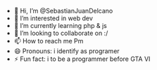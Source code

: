 - 👋 Hi, I’m @SebastianJuanDelcano
- 👀 I’m interested in web dev
- 🌱 I’m currently learning php & js
- 💞️ I’m looking to collaborate on :/
- 📫 How to reach me Pm
- 😄 Pronouns: i identify as programer
- ⚡ Fun fact: i to be a programmer before GTA VI

<!---
Sebastianjuand/Sebastianjuand is a ✨ special ✨ repository because its `README.md` (this file) appears on your GitHub profile.
You can click the Preview link to take a look at your changes.
--->
